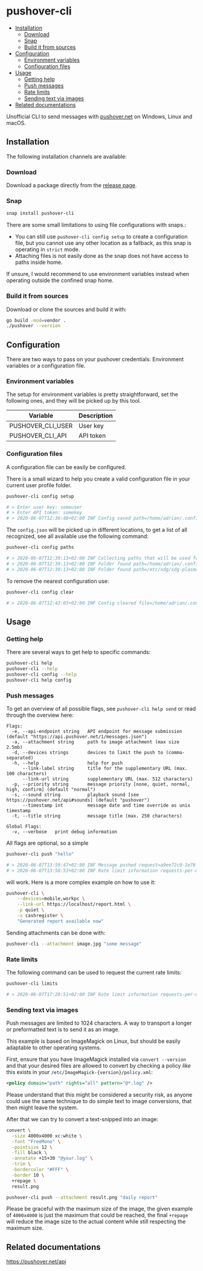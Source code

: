 # pushover-cli

- [Installation](#installation)
  - [Download](#download)
  - [Snap](#snap)
  - [Build it from sources](#build-it-from-sources)
- [Configuration](#configuration)
  - [Environment variables](#environment-variables)
  - [Configuration files](#configuration-files)
- [Usage](#usage)
  - [Getting help](#getting-help)
  - [Push messages](#push-messages)
  - [Rate limits](#rate-limits)
  - [Sending text via images](#sending-text-via-images)
- [Related documentations](#related-documentations)

Unofficial CLI to send messages with [pushover.net](https://pushover.net/) on Windows, Linux and macOS.

## Installation

The following installation channels are available:

### Download

Download a package directly from the [release page](https://github.com/adrianrudnik/pushover-cli/releases).

### Snap

```bash
snap install pushover-cli
```

There are some  small limitations to using file configurations with snaps.:

- You can still use `pushover-cli config setup` to create a configuration file, but you cannot use any other location as a fallback, as this snap is operating in `strict` mode.
- Attaching files is not easily done as the snap does not have access to paths inside home.

If unsure, I would recommend to use environment variables instead when operating outside the confined snap home.

### Build it from sources

Download or clone the sources and build it with:

```bash
go build -mod=vendor .
./pushover --version
```

## Configuration

There are two ways to pass on your pushover credentials: Environment variables or a configuration file.

### Environment variables

The setup for environment variables is pretty straightforward, set the following ones, and they will be picked up by this tool.

| Variable          | Description |
| ----------------- | ----------- |
| PUSHOVER_CLI_USER | User key    |
| PUSHOVER_CLI_API  | API token   |

### Configuration files

A configuration file can be easily be configured.

There is a small wizard to help you create a valid configuration file in your current user profile folder.

```bash
pushover-cli config setup

# > Enter user key: someuser
# > Enter API token: somekey
# > 2020-06-07T12:36:48+02:00 INF Config saved path=/home/adrian/.config/pushover-cli/config.json
```

The `config.json` will be picked up in different locations, to get a list of all recognized, see all available use the following command:

```bash
pushover-cli config paths

# > 2020-06-07T12:39:13+02:00 INF Collecting paths that will be used for config.json lookup
# > 2020-06-07T12:39:13+02:00 INF Folder found path=/home/adrian/.config/pushover-cli
# > 2020-06-07T12:39:13+02:00 INF Folder found path=/etc/xdg/xdg-plasma/pushover-cli
```

To remove the nearest configuration use:

```bash
pushover-cli config clear

# > 2020-06-07T12:43:03+02:00 INF Config cleared file=/home/adrian/.config/pushover-cli/config.json
```

## Usage

### Getting help

There are several ways to get help to specific commands:

```bash
pushover-cli help
pushover-cli --help
pushover-cli config --help
pushover-cli help config
```

### Push messages

To get an overview of all possible flags, see `pushover-cli help send` or read through the overview here:

```
Flags:
  -e, --api-endpoint string   API endpoint for message submission (default "https://api.pushover.net/1/messages.json")
  -a, --attachment string     path to image attachment (max size 2.5mb)
  -d, --devices strings       devices to limit the push to (comma-separated)
  -h, --help                  help for push
      --link-label string     title for the supplementary URL (max. 100 characters)
      --link-url string       supplementary URL (max. 512 characters)
  -p, --priority string       message priority [none, quiet, normal, high, confirm] (default "normal")
  -s, --sound string          playback sound [see https://pushover.net/api#sounds] (default "pushover")
      --timestamp int         message date and time override as unix timestamp
  -t, --title string          message title (max. 250 characters)

Global Flags:
  -v, --verbose   print debug information
```

All flags are optional, so a simple

```bash
pushover-cli push "hello"

# > 2020-06-07T13:59:47+02:00 INF Message pushed request=a9ee72c0-1e76-476a-bfa5-d421dcd6acca status=1
# > 2020-06-07T13:58:53+02:00 INF Rate limit information requests-per-month=7500 requests-remaining=7468 reset-at=2020-07-01T05:00:00Z
```

will work. Here is a more complex example on how to use it:

```bash
pushover-cli \
    --devices=mobile,workpc \
    --link-url https://localhost/report.html \
    -p quiet \
    -s cashregister \
    "Generated report available now"
```

Sending attachments can be done with:

```bash
pushover-cli --attachment image.jpg "some message"
```

### Rate limits

The following command can be used to request the current rate limits:

```bash
pushover-cli limits

# > 2020-06-07T17:28:51+02:00 INF Rate limit information requests-per-month=7500 requests-remaining=7461 reset-at=2020-07-01T05:00:00Z
```

### Sending text via images

Push messages are limited to 1024 characters. A way to transport a longer or preformatted text is to send it as an image.

This example is based on ImageMagick on Linux, but should be easily adaptable to other operating systems.

First, ensure that you have ImageMagick installed via `convert --version` and that your desired files are allowed to convert by checking a policy *like* this exists in your `/etc/ImageMagick-{version}/policy.xml`:

```xml
<policy domain="path" rights="all" pattern="@*.log" />
```

Please understand that this might be considered a security risk, as anyone could use the same technique to do simple text to image conversions, that then might leave the system.

After that we can try to convert a text-snipped into an image:

```bash
convert \
  -size 4000x4000 xc:white \
  -font "FreeMono" \
  -pointsize 12 \
  -fill black \
  -annotate +15+30 "@your.log" \
  -trim \
  -bordercolor "#FFF" \
  -border 10 \
  +repage \
  result.png

pushover-cli push --attachment result.png "daily report"
```

Please be graceful with the maximum size of the image, the given example of `4000x4000` is just the maximum that could be reached, the final `+repage` will reduce the image size to the actual content while still respecting the maximum size.

## Related documentations

https://pushover.net/api
